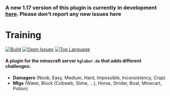 ### A new 1.17 version of this plugin is currently in development [here](https://github.com/HGLabor/training-v2). Please don't report any new issues here

# Training
[![Build](https://github.com/HGLabor/training/actions/workflows/gradlew_build.yml/badge.svg)](/.github/workflows/gradlew_build.yml)
[![Open Issues](https://img.shields.io/github/issues/HGLabor/training)](/../../issues)
[![Top Language](https://img.shields.io/github/languages/top/HGLabor/training)](/../..)
#### A plugin for the minecraft server `hglabor.de` that adds different challenges:
- **Damagers** (Noob, Easy, Medium, Hard, Impossible, Inconsistency, Crap)
- **Mlgs** (Water, Block (Cobweb, Slime, ...), Horse, Strider, Boat, Minecart, Potion)
